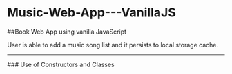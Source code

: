 # Music-Web-App---VanillaJS
##Book Web App using vanilla JavaScript
<p> User is able to add a music song list and it persists to local storage cache.</p>
<hr>
### Use of Constructors and Classes
